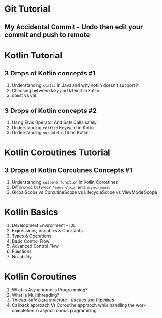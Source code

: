 # Git Tutorial
## My Accidental Commit - Undo then edit your commit and push to remote 

# Kotlin Tutorial 
## 3 Drops of Kotlin concepts #1 
1. Understanding `static` in Java and why Kotlin doesn't support it
2. Choosing between lazy and  lateinit in Kotlin
3. const vs val 

## 3 Drops of Kotlin concepts #2
1. Using Elvis Operator And Safe Calls safely
2. Understanding `reified` Keyword in Kotlin
3. Understanding `mutableListOf` in Kotlin 

# Kotlin Coroutines Tutorial
## 3 Drops of Kotlin Coroutines Concepts #1
1. Understanding `suspend function` in Kotlin Coroutines 
2. Difference between `launch/join` and `async/await`
3. GlobalScope vs CoroutineScope vs LifecycleScope vs ViewModelScope 

# Kotlin Basics 
1. Development Environment - IDE 
2. Expressions, Variables & Constants 
3. Types & Operations 
4. Basic Control Flow 
5. Advanced Control Flow
6. Functions
7. Nullability


# Kotlin Coroutines 
1. What is Asynchronous Programming?
2. What is Multithreading? 
3. Thread-Safe Data structure : Queues and Pipelines 
4. Callback approach Vs Coroutine appraoch while handling the work completion in asynchronous programming
